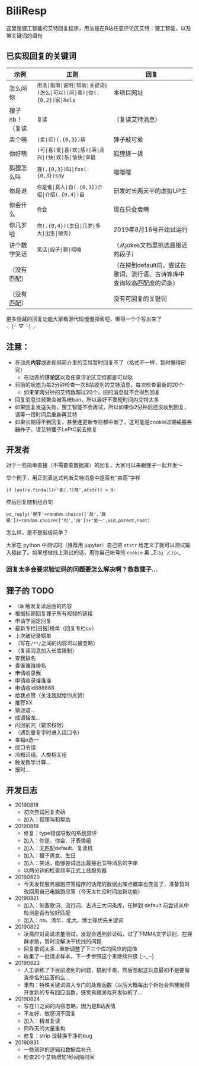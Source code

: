# BiliResp

这里是狸工智能的艾特回复程序，用法是在B站任意评论区艾特：狸工智能，以及带关键词的语句


## 已实现回复的关键词

示例 | 正则 | 回复
------------ | ------------- | -------------
怎么问你 | `用法\|指南\|说明\|帮助\|关键词\|(怎么\|可以)(问\|查)\|你(.{0,2})家\|help` | 本项目网址
狸子nb！（复读 | `复读` | （复读艾特消息）
卖个萌 | `(卖\|买)(.{0,3})萌` | 狸子敲可爱
你好萌 | `(可\|喜)爱\|喜(欢\|感)\|萌\|高兴\|(快\|欢)乐\|愉快\|幸福` | 狐狸搓一搓
狐狸怎么叫 | `狸(.{0,3})叫\|fox(.{0,3})say` | 嘤嘤嘤
你是谁 | `你是谁\|真人\|自(.{0,3})介绍\|介绍(.{0,4})自` | 研发时长两天半的虚拟UP主
你会什么 | `你会` | 现在只会卖萌
你几岁啦 | `你(.{0,4})(生日\|几岁\|多大\|出生\|破壳)` | 2019年8月16号开始试运行
讲个数学笑话 | `笑话\|段子\|聊\|唠嗑` | （从jokes文档里挑选最接近的段子）
（没有匹配） |  | （在掉到default前，尝试在歌词、流行语、古诗等库中查询较高匹配度的词条）
（没有匹配） |  | 没有可回复的关键词

更多隐藏的回复功能大家看源代码慢慢探索吧，懒得一个个写出来了 ╮(╯▽╰)╭



## 注意：

- 在动态**内容**或者视频简介里的艾特暂时回复不了（格式不一样，暂时懒得研究）
  - 在动态的**评论区**以及任意评论区艾特都是可以哒
- 目前的状态为每2分钟检查一次B站收到的艾特消息，每次检查最新的20个
  - 如果某两分钟的艾特数超过20个，旧的消息就不会得到回复
- 回复消息过频繁会被系统ban，所以最好不要短时间内艾特太多
- 如果回复发送失败，狸工智能不会再试，所以如果你2分钟后还没收到回复，请等一段时间后重新再艾特
- 如果长期得不到回复，甚至连更新专栏都中断了，这可能是cookie过期~~或服务器炸了~~，请艾特狸子LePtC前去修复


## 开发者

对于一些简单直接（不需要查数据库）的回复，大家可以来跟狸子一起开发～

举个例子，用正则表达式判断艾特消息中是否有“卖萌”字样

`if len(re.findall(r'卖(.?)萌',atstr)) > 0:`

然后回复随机组合句

`po_reply('狸子'+random.choice(['敲','敲极'])+random.choice(['可','阔'])+'爱～',oid,parent,root)`

怎么样，是不是敲级简单？

大家在 python 中测试时（推荐用 jupyter）自己把 `atstr` 给定义了就可以测试输入输出了。如果想做线上测试的话，用你自己帐号的 `cookie` 奥 \_Σ:з」∠)シ\_

### 回复太多会要求验证码的问题要怎么解决啊？救救狸子…


## 狸子的 TODO

- `（说` 触发复读后面的内容
- 根据标题回复狸子所有视频的链接
- 申请学固定回复
- 最新专栏|日报|榜单（回复专栏cv）
- 上次破纪录榜单
- （写在`/**/`之间的内容可以被忽略）
- （复读消息加入长度限制）
- 查我排名
- 查谁谁谁排名
- 申请收录我
- 申请收录谁谁谁
- 申请收id888888
- 给我点赞（关注我就给你点赞）
- 推荐XX
- 猜谜语…
- 成语接龙…
- 闪回前咒（要求权限）
- （遇到重复字时进入绕口令）
- 幸福n选一
- 绕口令组
- 冷知识组、人类相关组
- 触发数学计算…
- 报时…


## 开发日志

- 20190818
  - 初次尝试回复卖萌
  - 加入：狐狸叫和帮助
- 20190819
  - 修复：type错误导致的系统禁评
  - 加入：你是、你会、汗表情组
  - 加入：无匹配default、复读机
  - 加入：狸子男女、生日
  - 加入：笑话，能够尝试选出最接近艾特消息的字串
  - 以两分钟的检查频率正式上线服务器
- 20190820
  - 今天发现服务器跑应答程序的话爬的数据出噪点概率也变高了，准备暂时改回用自己电脑跑应答（今天太忙没时间加新功能）
- 20190821
  - 加入：制备歌词、流行词、古诗三大词条库，在掉到 default 前尝试从中检测是否有较好匹配
  - 加入：nb、清华、北大、博士等优先关键词
- 20190822
  - 凌晨应对高请求量测试，发现会遇到验证码，试了下MMA文字识别，在狸群求助，暂时没解决干扰线的问题
  - 回复歌词太多…重新调整了下三个库的回应的阈值
  - 收集了一批请求样本，下一步参照这个来继续升级 (;¬\_¬)
- 20190823
  - 人工训练了下目前收到的问题，搞到半夜，然后想起这玩意最初不是要做查排名的应答的么…
  - 重构：特殊关键词进入专门的处理函数（以后大概每出个新社会热梗就得开发新的专有回应函数，感觉真跟游戏开发似的了…
- 20190824
  - 写在`[]`之间的内容忽略，因为是B站表情
  - 不友好、敏感词不回复
  - 加入：精准复读
  - 同昨天的大量重构
  - 修复：strip 没替换干净的bug
- 20190831
  - 一些琐碎的逻辑和数据库补充
  - 检查20个艾特增加1秒间隔时间